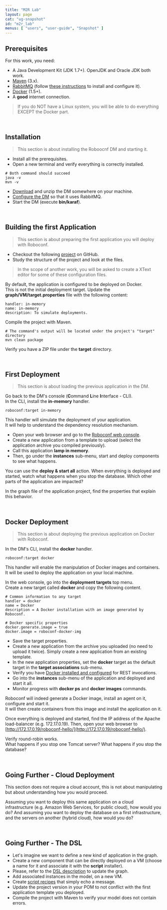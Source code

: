 ```yaml
---
title: "M2R Lab"
layout: page
cat: "ug-snapshot"
id: "m2r_lab"
menus: [ "users", "user-guide", "Snapshot" ]
---
```



## Prerequisites

For this work, you need:

* A Java Development Kit (JDK 1.7+). OpenJDK and Oracle JDK both work.
* [Maven](https://maven.apache.org) (3.x).
* [RabbitMQ](https://www.rabbitmq.com) (follow [these instructions](http://localhost:4000/en/user-guide-snapshot/installing-the-messaging-server.html) to install and configure it).
* [Docker](https://docs.docker.com/engine/installation/) (1.5+).
* A **good** internet connection.

> If you do NOT have a Linux system, you will be able to do everything EXCEPT the Docker part.

<br />


## Installation

> This section is about installing the Roboocnf DM and starting it.

* Install all the prerequisites.
* Open a new terminal and verify everything is correctly installed.

```properties
# Both command should succeed
java -v
mvn -v
```

* [Download](../download.html) and unzip the DM somewhere on your machine.
* [Configure the DM](configuring-the-messaging.html) so that it uses RabbitMQ.
* Start the DM (execute **bin/karaf**).

<br />


## Building the first Application

> This section is about preparing the first application you will deploy with Roboconf.

* Checkout the following [project](https://github.com/vincent-zurczak/roboconf-docker-compliant-lamp) on GitHub.  
* Study the structure of the project and look at the files.

> In the scope of another work, you will be asked to create a XText editor for some of these configuration files.

By default, the application is configured to be deployed on Docker.  
This is not the initial deployment target. Update the **graph/VM/target.properties** file with the following content:

```properties
handler: in-memory
name: in-memory
description: To simulate deployments.
```

Compile the project with Maven.

```properties
# The command's output will be located under the project's "target" directory
mvn clean package
```

Verify you have a ZIP file under the **target** directory.

<br />


## First Deployment

> This section is about loading the previous application in the DM.

Go back to the DM's console (**C**ommand **L**ine **I**nterface - CLI).  
In the CLI, install the **in-memory** handler.  

	roboconf:target in-memory

This handler will simulate the deployment of your application.  
It will help to understand the dependency resolution mechanism.

* Open your web browser and go to the [Roboconf web console](http://localhost:8181/roboconf-web-administration/index.html).
* Create a new application from a template to upload (select the application archive you compiled previously).
* Call this application **lamp in memory**.
* Then, go under the **instances** sub-menu, start and deploy components to see what happens.
  
You can use the **deploy &amp; start all** action. When everything is deployed and started, watch what happens
when you stop the database. Which other parts of the application are impacted?

In the graph file of the application project, find the properties that explain this behavior.

<br />


## Docker Deployment

> This section is about deploying the previous application on Docker with Roboconf.

In the DM's CLI, install the **docker** handler.  

	roboconf:target docker

This handler will enable the manipulation of Docker images and containers.  
It will be used to deploy the application on your local machine. 

In the web console, go into the **deployment targets** top menu.  
Create a new target called **docker** and copy the following content.

```properties
# Common information to any target
handler = docker
name = Docker
description = A Docker installation with an image generated by Roboconf.

# Docker specific properties
docker.generate.image = true
docker.image = roboconf-docker-img
```

* Save the target properties.
* Create a new application from the archive you uploaded (no need to upload it twice).
Simply create a new application from an existing template.
* In the new application properties, set the **docker** target as the default target
in the **target associations** sub-menu.
* Verify you have [Docker installed and configured](docker-tips.html) for REST invocations.
* Go into the **instances** sub-menu of the application and deployed and start it all.
* Monitor progress with **docker ps** and **docker images** commands.

Roboconf will indeed generate a Docker image, install an agent on it, configure and start it.  
It will then create containers from this image and install the application on it.

Once everything is deployed and started, find the IP address of the Apache load-balancer
(e.g. 172.17.0.19). Then, open your web browser to [http://172.17.0.19/roboconf-hello/](http://172.17.0.19/roboconf-hello/).

Verify round-robin works.  
What happens if you stop one Tomcat server? What happens if you stop the database?

<br />


## Going Further - Cloud Deployment

This section does not require a cloud account, this is not about manipulating but about
understanding how you would proceed.

Assuming you want to deploy this same application on a cloud infrastructure (e.g. Amazon Web Services,
for public cloud), how would you do? And assuming you want to deploy the database on a first infrastructure,
and the servers on another (hybrid cloud), how would you do?

<br />


## Going Further - The DSL

* Let's imagine we want to define a new kind of application in the graph.  
* Create a new component that can be directly deployed on a VM (choose a name for it and associate it with the **script** installer).
* Please, refer to the [DSL description](roboconf-dsl.html) to update the graph.
* Add associated instances in the model, on a new VM.
* Create [script recipes](plugin-script.html) that simply echo a message.
* Update the project version in your POM to not conflict with the first application template you deployed.
* Compile the project with Maven to verify your model does not contain errors.
